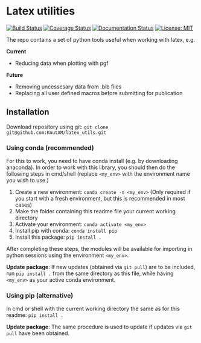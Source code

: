 # Latex utilities

[![Build Status](https://travis-ci.com/KnutAM/repo_python.svg?branch=main&kill_cache=1)](https://travis-ci.com/KnutAM/repo_python)  [![Coverage Status](https://coveralls.io/repos/github/KnutAM/latex_utils/badge.svg?branch=main&kill_cache=1)](https://coveralls.io/github/KnutAM/latex_utils?branch=main)  [![Documentation Status](https://readthedocs.org/projects/latex-utils/badge/?version=latest&kill_cache=1)](https://latex-utils.readthedocs.io/en/latest/?badge=latest)  [![License: MIT](https://img.shields.io/badge/License-MIT-yellow.svg)](https://opensource.org/licenses/MIT)

The repo contains a set of python tools useful when working with latex, e.g.

**Current**

- Reducing data when plotting with pgf

**Future**

- Removing uncessesary data from .bib files
- Replacing all user defined macros before submitting for publication

## Installation

Download repository using git: ``git clone git@github.com:KnutAM/latex_utils.git``

### Using conda (recommended)

For this to work, you need to have conda install (e.g. by downloading anaconda). In order to work with this library, you should then do the following steps in cmd/shell (replace `<my_env>` with the environment name you wish to use.)

1. Create a new environment: `conda create -n <my_env>`  (Only required if you start with a fresh environment, but this is recommended in most cases)
2. Make the folder containing this readme file your current working directory
3. Activate your environment: `conda activate <my_env>`
4. Install pip with conda: `conda install pip`
5. Install this package: `pip install .`

After completing these steps, the modules will be available for importing in python sessions using the environment `<my_env>`. 

**Update package**: If new updates (obtained via `git pull`) are to be included, run `pip install .` from the same directory as this file, while having `<my_env>` as your active conda environment. 

### Using pip (alternative)

In cmd or shell with the current working directory the same as for this readme: `pip install .`

**Update package**: The same procedure is used to update if updates via `git pull` have been obtained. 
